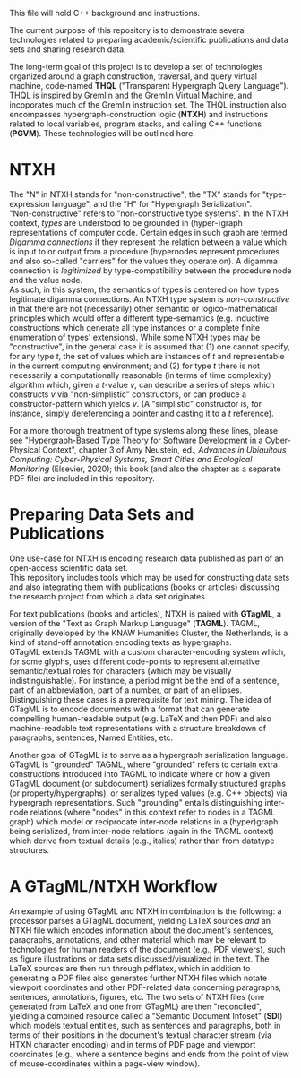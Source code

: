 
This file will hold C++ background and instructions.

The current purpose of this repository is to demonstrate 
several technologies related to preparing academic/scientific 
publications and data sets and sharing research data.

The long-term goal of this project is to develop a set 
of technologies organized around a graph construction, 
traversal, and query virtual machine, code-named **THQL** 
("Transparent Hypergraph Query Language").  THQL is inspired 
by Gremlin and the Gremlin Virtual Machine, and incoporates 
much of the Gremlin instruction set.  The THQL instruction also 
encompasses hypergraph-construction logic (**NTXH**) and 
instructions related to local variables, program stacks, and 
calling C++ functions (**PGVM**).  These technologies will be 
outlined here.

# NTXH

The "N" in NTXH stands for "non-constructive"; the "TX" stands for 
"type-expression language", and the "H" for "Hypergraph Serialization".  
"Non-constructive" refers to "non-constructive type systems".  In the 
NTXH context, *types* are understood to be grounded in (hyper-)graph 
representations of computer code.  Certain edges in such graph 
are termed *Digamma connections* if they represent the relation between 
a value which is input to or output from a procedure (hypernodes 
represent procedures and also so-called "carriers" for the values they 
operate on).  A digamma connection is *legitimized* by 
type-compatibility between the procedure node and the value node.  
As such, in this system, the semantics of types is centered 
on how types legitimate digamma connections.  An NTXH type system 
is *non-constructive* in that there are not (necessarily) other 
semantic or logico-mathematical principles which would offer a 
different type-semantics (e.g. inductive constructions which generate 
all type instances or a complete finite enumeration of 
types' extensions).  While some NTXH types may be 
"constructive", in the general case it is assumed that 
(1) one cannot specify, for any type *t*, the set of 
values which are instances of *t* and representable in 
the current computing environment; and (2) for type 
*t* there is not necessarily a computationally 
reasonable (in terms of time complexity) algorithm which, 
given a *t*-value *v*, can describe a series of 
steps which constructs *v* via "non-simplistic" constructors, 
or can produce a constructor-pattern which yields *v*.  (A 
"simplistic" constructor is, for instance, simply dereferencing 
a pointer and casting it to a *t* reference).   

For a more thorough treatment of type systems along these 
lines, please see "Hypergraph-Based Type Theory for Software Development in a
Cyber-Physical Context", chapter 3 of Amy Neustein, ed., 
*Advances in Ubiquitous Computing: Cyber-Physical Systems, Smart Cities and Ecological Monitoring* (Elsevier, 2020); this book (and also the 
chapter as a separate PDF file) are included in this repository.

# Preparing Data Sets and Publications

One use-case for NTXH is encoding research data published 
as part of an open-access scientific data set.  
This repository includes tools which may be used for constructing 
data sets and also integrating them with publications 
(books or articles) discussing the research project from 
which a data set originates.  

For text publications (books and articles), NTXH is paired with 
**GTagML**, a version of the "Text as Graph Markup Language" 
(**TAGML**).  TAGML, originally developed by the 
KNAW Humanities Cluster, the Netherlands, is a kind 
of stand-off annotation encoding texts as hypergraphs.  
GTagML extends TAGML with a custom character-encoding 
system which, for some glyphs, uses different code-points 
to represent alternative semantic/textual roles for characters 
(which may be visually indistinguishable).  For instance, 
a period might be the end of a sentence, part of an abbreviation, 
part of a number, or part of an ellipses.  Distinguishing these 
cases is a prerequisite for text mining.  The idea of GTagML 
is to encode documents with a format that can generate 
compelling human-readable output (e.g. LaTeX and then PDF) and 
also machine-readable text representations with a structure 
breakdown of paragraphs, sentences, Named Entities, etc.

Another goal of GTagML is to serve as a hypergraph serialization 
language.  GTagML is "grounded" TAGML, where "grounded" refers 
to certain extra constructions introduced into TAGML to 
indicate where or how a given GTagML document (or subdocument) 
serializes formally structured graphs (or property/hypergraphs), 
or serializes typed values (e.g. C++ objects) via hypergraph 
representations.  Such "grounding" entails distinguishing 
inter-node relations (where "nodes" in this context refer 
to nodes in a TAGML graph) which model or reciprocate 
inter-node relations in a (hyper)graph being serialized, 
from inter-node relations (again in the TAGML context) which 
derive from textual details (e.g., italics) rather than from 
datatype structures.  

# A GTagML/NTXH Workflow

An example of using GTagML and NTXH in combination is the 
following: a processor parses a GTagML document, yielding 
LaTeX sources *and* an NTXH file which encodes information 
about the document's sentences, paragraphs, annotations, 
and other material which may be relevant to technologies 
for human readers of the document (e.g., PDF viewers), such as 
figure illustrations or data sets discussed/visualized in 
the text.  The LaTeX sources are then run through pdflatex, 
which in addition to generating a PDF files also generates 
further NTXH files which notate viewport coordinates and 
other PDF-related data concerning paragraphs, sentences, 
annotations, figures, etc.  The two sets of NTXH files 
(one generated from LaTeX and one from GTagML) are then 
"reconciled", yielding a combined resource called a 
"Semantic Document Infoset" (**SDI**) which models 
textual entities, such as sentences and paragraphs, 
both in terms of their positions in the document's 
textual character stream (via HTXN character encoding) and 
in terms of PDF page and viewport coordinates (e.g., 
where a sentence begins and ends from the point of view 
of mouse-coordinates within a page-view window). 

 


